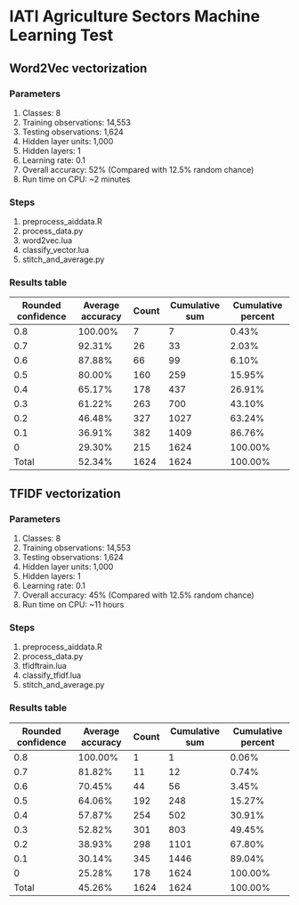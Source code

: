# IATI Agriculture Sectors Machine Learning Test

## Word2Vec vectorization

### Parameters
 1. Classes: 8
 2. Training observations: 14,553
 3. Testing observations: 1,624
 4. Hidden layer units: 1,000
 5. Hidden layers: 1
 6. Learning rate: 0.1
 7. Overall accuracy: 52% (Compared with 12.5% random chance)
 8. Run time on CPU: ~2 minutes
 
### Steps
 1. preprocess_aiddata.R
 2. process_data.py
 3. word2vec.lua
 4. classify_vector.lua
 5. stitch_and_average.py
 
### Results table
 
| Rounded confidence | Average accuracy | Count | Cumulative sum | Cumulative percent |
|--------------------|------------------|-------|----------------|--------------------|
| 0.8                | 100.00%          | 7     | 7              | 0.43%              |
| 0.7                | 92.31%           | 26    | 33             | 2.03%              |
| 0.6                | 87.88%           | 66    | 99             | 6.10%              |
| 0.5                | 80.00%           | 160   | 259            | 15.95%             |
| 0.4                | 65.17%           | 178   | 437            | 26.91%             |
| 0.3                | 61.22%           | 263   | 700            | 43.10%             |
| 0.2                | 46.48%           | 327   | 1027           | 63.24%             |
| 0.1                | 36.91%           | 382   | 1409           | 86.76%             |
| 0                  | 29.30%           | 215   | 1624           | 100.00%            |
| Total              | 52.34%           | 1624  | 1624           | 100.00%            |

## TFIDF vectorization

### Parameters
 1. Classes: 8
 2. Training observations: 14,553
 3. Testing observations: 1,624
 4. Hidden layer units: 1,000
 5. Hidden layers: 1
 6. Learning rate: 0.1
 7. Overall accuracy: 45% (Compared with 12.5% random chance)
 8. Run time on CPU: ~11 hours
 
### Steps
 1. preprocess_aiddata.R
 2. process_data.py
 3. tfidftrain.lua
 4. classify_tfidf.lua
 5. stitch_and_average.py
 
### Results table
 
| Rounded confidence | Average accuracy | Count | Cumulative sum | Cumulative percent |
|--------------------|------------------|-------|----------------|--------------------|
| 0.8                | 100.00%          | 1     | 1              | 0.06%              |
| 0.7                | 81.82%           | 11    | 12             | 0.74%              |
| 0.6                | 70.45%           | 44    | 56             | 3.45%              |
| 0.5                | 64.06%           | 192   | 248            | 15.27%             |
| 0.4                | 57.87%           | 254   | 502            | 30.91%             |
| 0.3                | 52.82%           | 301   | 803            | 49.45%             |
| 0.2                | 38.93%           | 298   | 1101           | 67.80%             |
| 0.1                | 30.14%           | 345   | 1446           | 89.04%             |
| 0                  | 25.28%           | 178   | 1624           | 100.00%            |
| Total              | 45.26%           | 1624  | 1624           | 100.00%            |